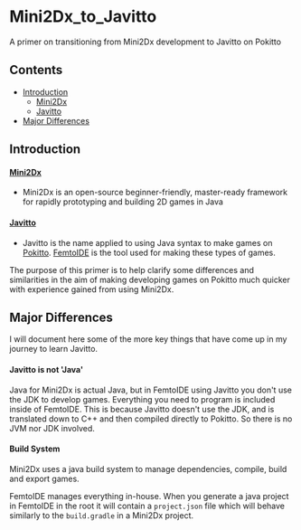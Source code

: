 # Mini2Dx_to_Javitto
A primer on transitioning from Mini2Dx development to Javitto on Pokitto

## Contents
- [Introduction](#introduction)
  - [Mini2Dx](#mini2dx)
  - [Javitto](#javitto)
- [Major Differences](#major-differences)

## Introduction
#### [Mini2Dx](https://mini2dx.org/) 
- Mini2Dx is an open-source beginner-friendly, master-ready framework for rapidly prototyping and building 2D games in Java

#### [Javitto](https://github.com/felipemanga/femtoide/wiki)
- Javitto is the name applied to using Java syntax to make games on [Pokitto](https://www.pokitto.com/). [FemtoIDE](https://talk.pokitto.com/t/tool-femtoide) is the tool used for making these types of games. 

The purpose of this primer is to help clarify some differences and similarities in the aim of making developing games on Pokitto much quicker with experience gained from using Mini2Dx. 


## Major Differences

I will document here some of the more key things that have come up in my journey to learn Javitto.

#### Javitto is not 'Java'
Java for Mini2Dx is actual Java, but in FemtoIDE using Javitto you don't use the JDK to develop games. Everything you need to program is included inside of FemtoIDE. This is because Javitto doesn't use the JDK, and is translated down to C++ and then compiled directly to Pokitto. So there is no JVM nor JDK involved. 

#### Build System

Mini2Dx uses a java build system to manage dependencies, compile, build and export games. 

FemtoIDE manages everything in-house. When you generate a java project in FemtoIDE in the root it will contain a `project.json` file which will behave similarly to the `build.gradle` in a Mini2Dx project. 


